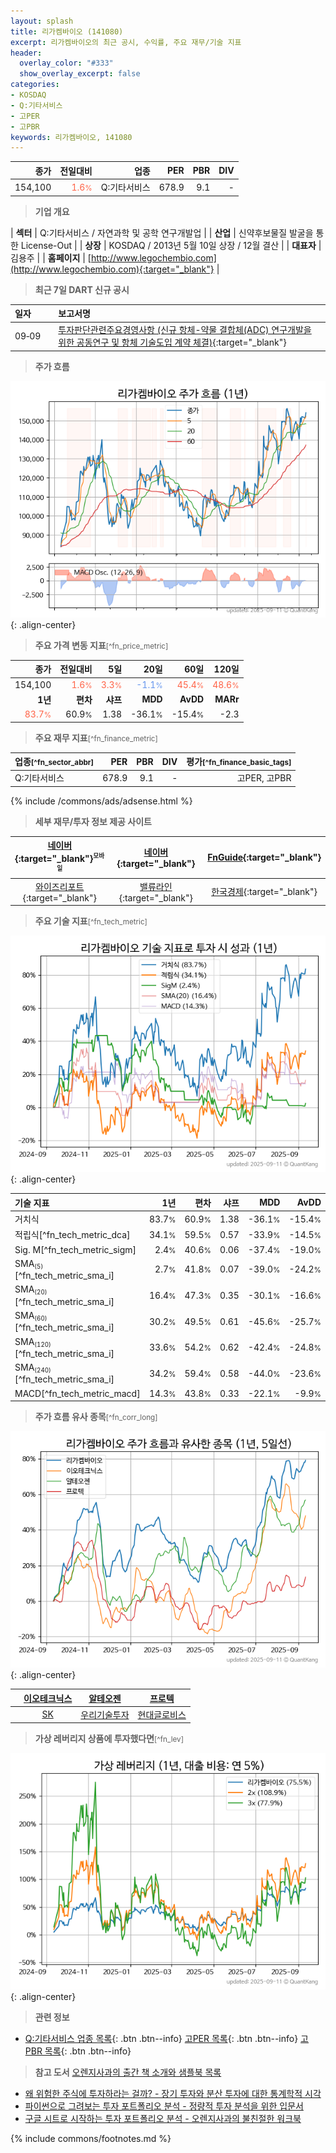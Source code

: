```yaml
---
layout: splash
title: 리가켐바이오 (141080)
excerpt: 리가켐바이오의 최근 공시, 수익률, 주요 재무/기술 지표
header:
  overlay_color: "#333"
  show_overlay_excerpt: false
categories:
- KOSDAQ
- Q:기타서비스
- 고PER
- 고PBR
keywords: 리가켐바이오, 141080
---
```


| **종가** | **전일대비** | **업종** | **PER** | **PBR** | **DIV** |
| -------: | -----------: | -------: | ------: | ------: | ------: |
| 154,100 | <span style="color: tomato">1.6<small>%</small></span> | Q:기타서비스 | 678.9 | 9.1 | - |

<!-- more -->


> **기업 개요**<a id="company"></a>

| <span style="white-space:nowrap;">**섹터**</span> | Q:기타서비스 / 자연과학 및 공학 연구개발업 |
| <span style="white-space:nowrap;">**산업**</span> | 신약후보물질 발굴을 통한 License-Out |
| <span style="white-space:nowrap;">**상장**</span> | KOSDAQ / 2013년 5월 10일 상장 / 12월 결산 |
| <span style="white-space:nowrap;">**대표자**</span> | 김용주 |
| <span style="white-space:nowrap;">**홈페이지**</span> | [http://www.legochembio.com](http://www.legochembio.com){:target="_blank"} |


> **최근 7일 DART 신규 공시**<a id="dart"></a>

| **일자** |      | **보고서명** |
| :------- | :--- | :----------- |
| 09&#x2011;09 | | [투자판단관련주요경영사항              (신규 항체-약물 결합체(ADC) 연구개발을 위한 공동연구 및 항체 기술도입 계약 체결)](https://dart.fss.or.kr/dsaf001/main.do?rcpNo=20250909900072){:target="_blank"} |


> **주가 흐름**<a id="price"></a>

![141080](/stock/images/141080.png){: .align-center}


> **주요 가격 변동 지표**<small>[^fn_price_metric]</small>

| **종가** | **전일대비** | **5일** | **20일** | **60일** | **120일** |
| -------: | -----------: | ------: | -------: | -------: | --------: |
| 154,100 | <span style="color: tomato">1.6<small>%</small></span> | <span style="color: tomato">3.3<small>%</small></span> | <span style="color: cornflowerblue">-1.1<small>%</small></span> | <span style="color: tomato">45.4<small>%</small></span> | <span style="color: tomato">48.6<small>%</small></span> |
| **1년** | **편차** | **샤프** | **MDD** | **AvDD** | **MARr** |
| <span style="color: tomato">83.7<small>%</small></span> | 60.9<small>%</small> | 1.38 | -36.1<small>%</small> | -15.4<small>%</small> | -2.3 |


> **주요 재무 지표**<small>[^fn_finance_metric]</small>

| **업종**<small>[^fn_sector_abbr]</small> | **PER** | **PBR** | **DIV** | **평가**<small>[^fn_finance_basic_tags]</small> |
| :--------------------------------------- | ------: | ------: | ------: | ----------------------------------------------: |
| Q:기타서비스 | 678.9 | 9.1 | - | 고PER, 고PBR |



{% include /commons/ads/adsense.html %}

> **세부 재무/투자 정보 제공 사이트**

| [네이버](https://m.stock.naver.com/domestic/stock/141080/finance/summary){:target="_blank"}<sup><small>모바일</small></sup> | [네이버](https://finance.naver.com/item/coinfo.naver?code=141080){:target="_blank"} | [FnGuide](https://comp.fnguide.com/SVO2/ASP/SVD_Invest.asp?gicode=A141080&MenuYn=Y){:target="_blank"} |
| :---: | :---: | :---: |
| [와이즈리포트](https://comp.wisereport.co.kr/company/c1040001.aspx?cmp_cd=141080){:target="_blank"} | [밸류라인](https://www.valueline.co.kr/finance/summary/141080){:target="_blank"} | [한국경제](https://markets.hankyung.com/stock/141080/financial-summary){:target="_blank"} |


> **주요 기술 지표**<small>[^fn_tech_metric]</small>


![141080](/stock/images/141080_tech.png){: .align-center}

| **기술 지표** | **1년** | **편차** | **샤프** | **MDD** | **AvDD** |
| :------------ | ------: | -----------: | -------: | ------: | -------: |
| 거치식 | 83.7<small>%</small> | 60.9<small>%</small> | 1.38 | -36.1<small>%</small> | -15.4<small>%</small> |
| 적립식[^fn_tech_metric_dca] | 34.1<small>%</small> | 59.5<small>%</small> | 0.57 | -33.9<small>%</small> | -14.5<small>%</small> |
| Sig. M[^fn_tech_metric_sigm] | 2.4<small>%</small> | 40.6<small>%</small> | 0.06 | -37.4<small>%</small> | -19.0<small>%</small> |
| SMA<small><sub>(5)</sub></small>[^fn_tech_metric_sma_i] | 2.7<small>%</small> | 41.8<small>%</small> | 0.07 | -39.0<small>%</small> | -24.2<small>%</small> |
| SMA<small><sub>(20)</sub></small>[^fn_tech_metric_sma_i] | 16.4<small>%</small> | 47.3<small>%</small> | 0.35 | -30.1<small>%</small> | -16.6<small>%</small> |
| SMA<small><sub>(60)</sub></small>[^fn_tech_metric_sma_i] | 30.2<small>%</small> | 49.5<small>%</small> | 0.61 | -45.6<small>%</small> | -25.7<small>%</small> |
| SMA<small><sub>(120)</sub></small>[^fn_tech_metric_sma_i] | 33.6<small>%</small> | 54.2<small>%</small> | 0.62 | -42.4<small>%</small> | -24.8<small>%</small> |
| SMA<small><sub>(240)</sub></small>[^fn_tech_metric_sma_i] | 34.2<small>%</small> | 59.4<small>%</small> | 0.58 | -44.0<small>%</small> | -23.6<small>%</small> |
| MACD[^fn_tech_metric_macd] | 14.3<small>%</small> | 43.8<small>%</small> | 0.33 | -22.1<small>%</small> | -9.9<small>%</small> |


> **주가 흐름 유사 종목**<a id="corr"></a><small>[^fn_corr_long]</small>

![141080](/stock/images/141080_corr.png){: .align-center}

|       | [이오테크닉스](/039030/) | [알테오젠](/196170/) | [프로텍](/053610/) |
| :---: | :------------------------------------: | :------------------------------------: | :------------------------------------: |
|       | [SK](/034730/) | [우리기술투자](/041190/) | [현대글로비스](/086280/) |


> **가상 레버리지 상품에 투자했다면**<a id="2x"></a><small>[^fn_lev]</small>

![141080](/stock/images/141080_2x.png){: .align-center}


> **관련 정보**

- [Q:기타서비스 업종 목록](/stats/sector/kosdaq_업종_기타서비스_종목/){: .btn .btn--info} [고PER 목록](/fn/fn_high_per/){: .btn .btn--info} [고PBR 목록](/fn/fn_high_pbr/){: .btn .btn--info}

> **참고 도서** [오렌지사과의 출간 책 소개와 샘플북 목록](https://kongdori.tistory.com/691)

- [왜 위험한 주식에 투자하라는 걸까? - 장기 투자와 분산 투자에 대한 통계학적 시각](https://kongdori.tistory.com/421)
- [파이썬으로 그려보는 투자 포트폴리오 분석  - 정량적 투자 분석을 위한 입문서](https://kongdori.tistory.com/643)
- [구글 시트로 시작하는 투자 포트폴리오 분석 - 오렌지사과의 불친절한 워크북](https://kongdori.tistory.com/449)


{% include commons/footnotes.md %}